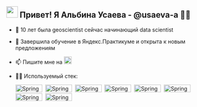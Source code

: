 ## <img src="https://media.giphy.com/media/hvRJCLFzcasrR4ia7z/giphy.gif" width="30px"/> Привет! Я Альбина Усаева - @usaeva-a :woman_technologist:


- 🔨 10 лет была geoscientist сейчас начинающий data scientist
- 🌱 Завершила обучение в Яндекс.Практикуме и открыта к новым предложениям 
- 📫 Пишите мне на [<img src="https://github.com/usaeva-a/usaeva-a/assets/161749568/a54442e2-6d14-4182-8828-83be05932667" width="20"/>](https://t.me/AlbinaUsaeva) 
- 👩‍💻 Используемый стек: 
  
  <img src="https://img.shields.io/badge/python-3670A0?style=for-the-badge&logo=python&logoColor=ffdd54" title="Spring" alt="Spring" width="70" height="20"/>&nbsp;
  <img src="https://img.shields.io/badge/pandas-%23150458.svg?style=for-the-badge&logo=pandas&logoColor=white" title="Spring" alt="Spring" width="70" height="20"/>&nbsp;
  <img src="https://img.shields.io/badge/Matplotlib-%23ffffff.svg?style=for-the-badge&logo=Matplotlib&logoColor=black" title="Spring" alt="Spring" width="70" height="20"/>&nbsp;
  <img src="https://raw.githubusercontent.com/mwaskom/seaborn/master/doc/_static/logo-wide-lightbg.svg" title="Spring" alt="Spring" width="70" height="20"/>&nbsp;
  <img src="https://img.shields.io/badge/scikit--learn-%23F7931E.svg?style=for-the-badge&logo=scikit-learn&logoColor=white" title="Spring" alt="Spring" width="70" height="20"/>&nbsp;
  <img src="https://img.shields.io/badge/SciPy-%230C55A5.svg?style=for-the-badge&logo=scipy&logoColor=%white" title="Spring" alt="Spring" width="70" height="20"/>&nbsp;
  <img src="https://img.shields.io/badge/numpy-%23013243.svg?style=for-the-badge&logo=numpy&logoColor=white" title="Spring" alt="Spring" width="70" height="20"/>&nbsp;
  <img src="https://img.shields.io/badge/postgres-%23316192.svg?style=for-the-badge&logo=postgresql&logoColor=white" title="Spring" alt="Spring" width="70" height="20"/>&nbsp;

<!---
usaeva-a/usaeva-a is a ✨ special ✨ repository because its `README.md` (this file) appears on your GitHub profile.
You can click the Preview link to take a look at your changes.
--->
